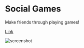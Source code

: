 # Social Games

Make friends through playing games!


[Link](https://game.hwchang.repl.co/)

![screenshot](https://i.imgur.com/7XwGyzX.png)
